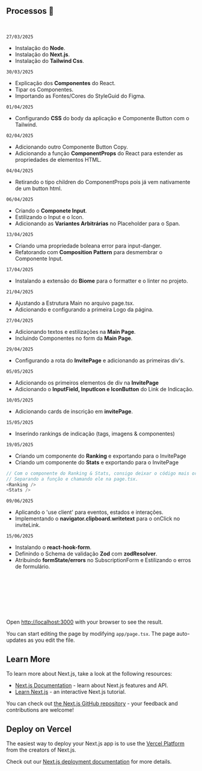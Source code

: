 <!-- This is a [Next.js](https://nextjs.org) project bootstrapped with [`create-next-app`](https://nextjs.org/docs/app/api-reference/cli/create-next-app). -->


## Processos 📌
<br/>

```27/03/2025```
- Instalação do **Node**.
- Instalação do **Next.js**.
- Instalação do **Tailwind Css**.

```30/03/2025```
- Explicação dos **Componentes** do React.
- Tipar os Componentes.
- Importando as Fontes/Cores do StyleGuid do Figma.

```01/04/2025```
- Configurando **CSS** do body da aplicação e Componente Button com o Tailwind.

```02/04/2025```
- Adicionando outro Componente Button Copy.
- Adicionando a função **ComponentProps** do React para estender as propriedades de elementos HTML.

```04/04/2025```
- Retirando o tipo children do ComponentProps pois já vem nativamente de um button html.

```06/04/2025```
- Criando o **Componete Input**.
- Estilizando o Input e o Icon.
- Adicionando as **Variantes Arbitrárias** no Placeholder para o Span.

```13/04/2025```
- Criando uma propriedade boleana error para input-danger.
- Refatorando com **Composition Pattern** para desmembrar o Componente Input.

```17/04/2025```
- Instalando a extensão do **Biome** para o formatter e o linter no projeto.

```21/04/2025```
- Ajustando a Estrutura Main no arquivo page.tsx.
- Adicionando e configurando a primeira Logo da página.

```27/04/2025```
- Adicionando textos e estilizações na **Main Page**.
- Incluindo Componentes no form da **Main Page**.

```29/04/2025```
- Configurando a rota do **InvitePage** e adicionando as primeiras div's. 

```05/05/2025```
- Adicionando os primeiros elementos de div na **InvitePage**
- Adicionando o **InputField, InputIcon e IconButton** do Link de Indicação.

```10/05/2025```
- Adicionando cards de inscrição em **invitePage**.

```15/05/2025```
- Inserindo rankings de indicação (tags, imagens & componentes)

```19/05/2025```
- Criando um componente do **Ranking** e exportando para o InvitePage
- Criando um componente do **Stats** e exportando para o InvitePage
~~~javascript
// Com o componente do Ranking & Stats, consigo deixar o código mais organizado. 
// Separando a função e chamando ele na page.tsx.
<Ranking />
<Stats />
~~~

```09/06/2025```
- Aplicando o 'use client' para eventos, estados e interações. 
- Implementando o **navigator.clipboard.writetext** para o onClick no inviteLink.

```15/06/2025```
- Instalando o **react-hook-form**.
- Definindo o Schema de validação **Zod** com **zodResolver**.
- Atribuindo **formState/errors** no SubscriptionForm e Estilizando o erros de formulário.



<br/>
<br/>
<br/>
<br/>
<br/>
<br/>

<!-- ---


## Getting Started

First, run the development server:

```bash
npm run dev
# or
yarn dev
# or
pnpm dev 
# or
bun dev
``` -->

Open [http://localhost:3000](http://localhost:3000) with your browser to see the result.

You can start editing the page by modifying `app/page.tsx`. The page auto-updates as you edit the file.

## Learn More

To learn more about Next.js, take a look at the following resources:

- [Next.js Documentation](https://nextjs.org/docs) - learn about Next.js features and API.
- [Learn Next.js](https://nextjs.org/learn) - an interactive Next.js tutorial.

You can check out [the Next.js GitHub repository](https://github.com/vercel/next.js) - your feedback and contributions are welcome!

## Deploy on Vercel

The easiest way to deploy your Next.js app is to use the [Vercel Platform](https://vercel.com/new?utm_medium=default-template&filter=next.js&utm_source=create-next-app&utm_campaign=create-next-app-readme) from the creators of Next.js.

Check out our [Next.js deployment documentation](https://nextjs.org/docs/app/building-your-application/deploying) for more details.
